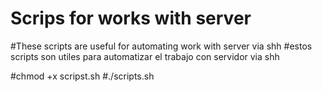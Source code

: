 # Scrips for works with server
#These scripts are useful for automating work with server via shh
#estos scripts son utiles para automatizar el trabajo con servidor via shh

#chmod +x scripst.sh
#./scripts.sh
